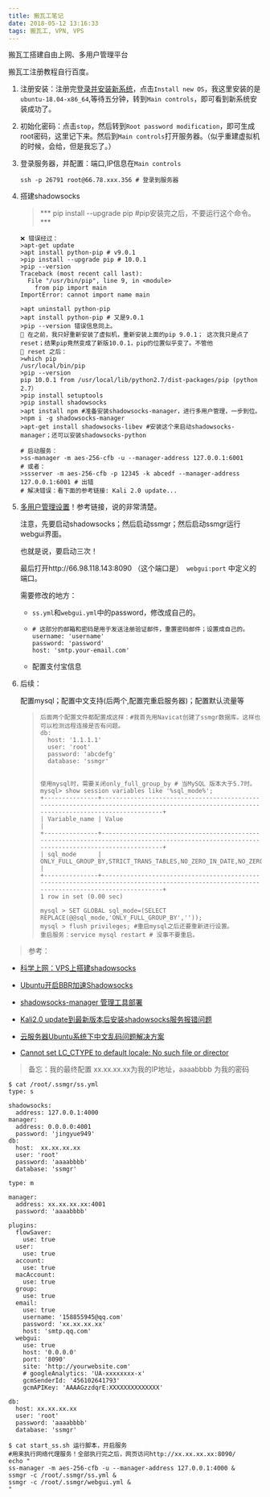 ```yaml
---
title: 搬瓦工笔记
date: 2018-05-12 13:16:33
tags: 搬瓦工, VPN, VPS
---
```


搬瓦工搭建自由上网、多用户管理平台

<!--more-->


搬瓦工注册教程自行百度。

1. 注册安装：注册完[登录并安装新系统](https://kiwivm.64clouds.com/main.php)，点击`Install new OS`，我这里安装的是 `ubuntu-18.04-x86_64`,等待五分钟，转到`Main controls`，即可看到新系统安装成功了。

2. 初始化密码：点击`stop`，然后转到`Root password modification`，即可生成root密码，这里记下来。然后到`Main controls`打开服务器。（似乎重建虚拟机的时候，会给，但是我忘了。）

3. 登录服务器，并配置：端口,IP信息在`Main controls`

   ```
   ssh -p 26791 root@66.78.xxx.356 # 登录到服务器
   ```

4. 搭建shadowsocks

   > *** pip install --upgrade pip #pip安装完之后，不要运行这个命令。***

   ```
   ❌ 错误经过：
   >apt-get update
   >apt install python-pip # v9.0.1
   >pip install --upgrade pip # 10.0.1
   >pip --version
   Traceback (most recent call last):
     File "/usr/bin/pip", line 9, in <module>
       from pip import main
   ImportError: cannot import name main

   >apt uninstall python-pip
   >apt install python-pip # 又是9.0.1
   >pip --version 错误信息同上。
   🏡 在之前，我只好重新安装了虚拟机，重新安装上面的pip 9.0.1； 这次我只是点了reset；结果pip竟然变成了新版10.0.1，pip的位置似乎变了。不管他
   🏡 reset 之后：
   >which pip
   /usr/local/bin/pip
   >pip --version
   pip 10.0.1 from /usr/local/lib/python2.7/dist-packages/pip (python 2.7）
   >pip install setuptools
   >pip install shadowsocks
   >apt install npm #准备安装shadowsocks-manager，进行多用户管理，一步到位。
   >npm i -g shadowsocks-manager
   >apt-get install shadowsocks-libev #安装这个来启动shadowsocks-manager；还可以安装shadowsocks-python

   # 启动服务：
   >ss-manager -m aes-256-cfb -u --manager-address 127.0.0.1:6001
   # 或者：
   >ssserver -m aes-256-cfb -p 12345 -k abcedf --manager-address 127.0.0.1:6001 # 出错
   # 解决错误：看下面的参考链接: Kali 2.0 update...
   ```

5. [多用户管理设置](https://github.com/shadowsocks/shadowsocks-manager/wiki/WebGUI)！参考链接，说的非常清楚。

   注意，先要启动shadowsocks；然后启动ssmgr；然后启动ssmgr运行webgui界面。

   也就是说，要启动三次！

   最后打开http://66.98.118.143:8090 （这个端口是）` webgui:port` 中定义的端口。

   需要修改的地方：

   + `ss.yml`和`webgui.yml`中的password，修改成自己的。

   + ```
     # 这部分的邮箱和密码是用于发送注册验证邮件，重置密码邮件；设置成自己的。
     username: 'username'
     password: 'password'
     host: 'smtp.your-email.com'
     ```

   + 配置支付宝信息

6. 后续：

   配置mysql；配置中文支持(后两个,配置完重启服务器)；配置默认流量等

   > ```
   > 后面两个配置文件都配置成这样：#我首先用Navicat创建了ssmgr数据库。这样也可以检测远程连接是否有问题。
   > db:
   >   host: '1.1.1.1'
   >   user: 'root'
   >   password: 'abcdefg'
   >   database: 'ssmgr'
   >
   >
   > 使用mysql时，需要关闭only_full_group_by # 当MySQL 版本大于5.7时。
   > mysql> show session variables like '%sql_mode%';
   > +---------------+-------------------------------------------------------------------------------------------------------------------------------------------+
   > | Variable_name | Value                                                                                                                                     |
   > +---------------+-------------------------------------------------------------------------------------------------------------------------------------------+
   > | sql_mode      | ONLY_FULL_GROUP_BY,STRICT_TRANS_TABLES,NO_ZERO_IN_DATE,NO_ZERO_DATE,ERROR_FOR_DIVISION_BY_ZERO,NO_AUTO_CREATE_USER,NO_ENGINE_SUBSTITUTION |
   > +---------------+-------------------------------------------------------------------------------------------------------------------------------------------+
   > 1 row in set (0.00 sec)
   >
   > mysql > SET GLOBAL sql_mode=(SELECT REPLACE(@@sql_mode,'ONLY_FULL_GROUP_BY',''));
   > mysql > flush privileges; #重启mysql之后还要重新进行设置。
   > 重启服务：service mysql restart # 没事不要重启。
   > ```


> 参考：

+ [科学上网：VPS上搭建shadowsocks](https://www.flyzy2005.com/fan-qiang/shadowsocks/build-shadowsocks-on-vps/)


+ [Ubuntu开启BBR加速Shadowsocks](https://www.flyzy2005.com/fan-qiang/shadowsocks/ubuntu-bbr-shadowsocks/)


+ [shadowsocks-manager 管理工具部署](http://bijizhan.com/post/shadowsocks-manager)


+ [Kali2.0 update到最新版本后安装shadowsocks服务报错问题](https://blog.csdn.net/blackfrog_unique/article/details/60320737)
+ [云服务器Ubuntu系统下中文乱码问题解决方案](https://blog.csdn.net/zhoucheng05_13/article/details/53375161)
+ [Cannot set LC_CTYPE to default locale: No such file or director](https://askubuntu.com/questions/599808/cannot-set-lc-ctype-to-default-locale-no-such-file-or-directory)




> 备忘：我的最终配置 xx.xx.xx.xx为我的IP地址，aaaabbbb 为我的密码

```
$ cat /root/.ssmgr/ss.yml
type: s

shadowsocks:
  address: 127.0.0.1:4000
manager:
  address: 0.0.0.0:4001
  password: 'jingyue949'
db:
  host:  xx.xx.xx.xx
  user: 'root'
  password: 'aaaabbbb'
  database: 'ssmgr'
```



```
type: m

manager:
  address: xx.xx.xx.xx:4001
  password: 'aaaabbbb'

plugins:
  flowSaver:
    use: true
  user:
    use: true
  account:
    use: true
  macAccount:
    use: true
  group:
    use: true
  email:
    use: true
    username: '158855945@qq.com'
    password: 'xx.xx.xx.xx'
    host: 'smtp.qq.com'
  webgui:
    use: true
    host: '0.0.0.0'
    port: '8090'
    site: 'http://yourwebsite.com'
    # googleAnalytics: 'UA-xxxxxxxx-x'
    gcmSenderId: '456102641793'
    gcmAPIKey: 'AAAAGzzdqrE:XXXXXXXXXXXXXX'

db:
  host: xx.xx.xx.xx
  user: 'root'
  password: 'aaaabbbb'
  database: 'ssmgr'
```

```
$ cat start_ss.sh 运行脚本，开启服务
#用来执行网络代理服务！全部执行完之后，网页访问http://xx.xx.xx.xx:8090/
echo "
ss-manager -m aes-256-cfb -u --manager-address 127.0.0.1:4000 &
ssmgr -c /root/.ssmgr/ss.yml &
ssmgr -c /root/.ssmgr/webgui.yml &
"
```



